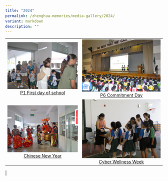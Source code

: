 ```yaml
---
title: "2024"
permalink: /zhenghua-memories/media-gallery/2024/
variant: markdown
description: ""
---
```

|                 |                                     |
|:-------------:|:----------------:|
| ![](/images/Media%20gallery/2024/P1_First_Day_at_School.JPG) <a href="https://photos.app.goo.gl/NKAAarK2PXyX5gEHA" target="_blank"> P1 First day of school</a>      |![](/images/Media%20gallery/2024/P6_Commitment_Day.JPG)    <a href="https://photos.app.goo.gl/63EadkAnq13KZ6Wc6" target="_blank"> P6 Commitment Day</a>
|  ![](/images/Media%20gallery/2024/CNY2024.jpg) <a href="https://photos.app.goo.gl/pfxRohY2CJ7n5kTq7" target="_blank"> Chinese New Year</a>      |![](/images/Media%20gallery/2024/CWW2024.jpg)    <a href="https://photos.app.goo.gl/c2b2BNQvTc3iCRoS6" target="_blank"> Cyber Wellness Week</a>
|

